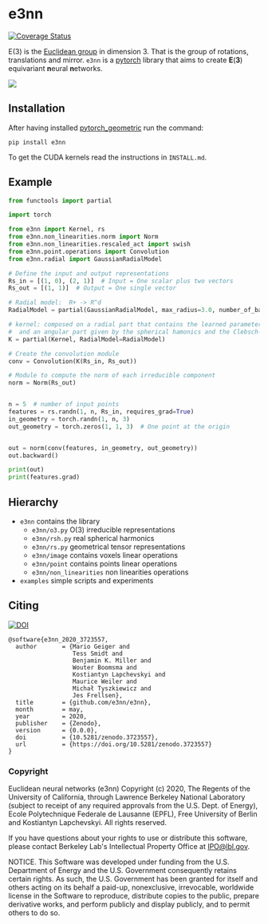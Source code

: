# e3nn
[![Coverage Status](https://coveralls.io/repos/github/e3nn/e3nn/badge.svg?branch=master)](https://coveralls.io/github/e3nn/e3nn?branch=master)

E(3) is the [Euclidean group](https://en.wikipedia.org/wiki/Euclidean_group) in dimension 3. That is the group of rotations, translations and mirror.
`e3nn` is a [pytorch](https://pytorch.org) library that aims to create **E**(**3**) equivariant **n**eural **n**etworks.

![](https://user-images.githubusercontent.com/333780/79220728-dbe82c00-7e54-11ea-82c7-b3acbd9b2246.gif)

## Installation

After having installed [pytorch_geometric](https://github.com/rusty1s/pytorch_geometric#installation) run the command:

`pip install e3nn`

To get the CUDA kernels read the instructions in `INSTALL.md`.

## Example
```python
from functools import partial

import torch

from e3nn import Kernel, rs
from e3nn.non_linearities.norm import Norm
from e3nn.non_linearities.rescaled_act import swish
from e3nn.point.operations import Convolution
from e3nn.radial import GaussianRadialModel

# Define the input and output representations
Rs_in = [(1, 0), (2, 1)]  # Input = One scalar plus two vectors
Rs_out = [(1, 1)]  # Output = One single vector

# Radial model:  R+ -> R^d
RadialModel = partial(GaussianRadialModel, max_radius=3.0, number_of_basis=3, h=100, L=1, act=swish)

# kernel: composed on a radial part that contains the learned parameters
#  and an angular part given by the spherical hamonics and the Clebsch-Gordan coefficients
K = partial(Kernel, RadialModel=RadialModel)

# Create the convolution module
conv = Convolution(K(Rs_in, Rs_out))

# Module to compute the norm of each irreducible component
norm = Norm(Rs_out)


n = 5  # number of input points
features = rs.randn(1, n, Rs_in, requires_grad=True)
in_geometry = torch.randn(1, n, 3)
out_geometry = torch.zeros(1, 1, 3)  # One point at the origin


out = norm(conv(features, in_geometry, out_geometry))
out.backward()

print(out)
print(features.grad)
```

## Hierarchy

- `e3nn` contains the library
  - `e3nn/o3.py` O(3) irreducible representations
  - `e3nn/rsh.py` real spherical harmonics
  - `e3nn/rs.py` geometrical tensor representations
  - `e3nn/image` contains voxels linear operations
  - `e3nn/point` contains points linear operations
  - `e3nn/non_linearities` non linearities operations
- `examples` simple scripts and experiments

## Citing
[![DOI](https://zenodo.org/badge/DOI/10.5281/zenodo.3723557.svg)](https://doi.org/10.5281/zenodo.3723557)

```
@software{e3nn_2020_3723557,
  author       = {Mario Geiger and
                  Tess Smidt and
                  Benjamin K. Miller and
                  Wouter Boomsma and
                  Kostiantyn Lapchevskyi and
                  Maurice Weiler and
                  Michał Tyszkiewicz and
                  Jes Frellsen},
  title        = {github.com/e3nn/e3nn},
  month        = may,
  year         = 2020,
  publisher    = {Zenodo},
  version      = {0.0.0},
  doi          = {10.5281/zenodo.3723557},
  url          = {https://doi.org/10.5281/zenodo.3723557}
}
```

### Copyright

Euclidean neural networks (e3nn) Copyright (c) 2020, The Regents of the
University of California, through Lawrence Berkeley National Laboratory
(subject to receipt of any required approvals from the U.S. Dept. of Energy), 
Ecole Polytechnique Federale de Lausanne (EPFL), Free University of Berlin 
and Kostiantyn Lapchevskyi. All rights reserved.

If you have questions about your rights to use or distribute this software,
please contact Berkeley Lab's Intellectual Property Office at
IPO@lbl.gov.

NOTICE.  This Software was developed under funding from the U.S. Department
of Energy and the U.S. Government consequently retains certain rights.  As
such, the U.S. Government has been granted for itself and others acting on
its behalf a paid-up, nonexclusive, irrevocable, worldwide license in the
Software to reproduce, distribute copies to the public, prepare derivative 
works, and perform publicly and display publicly, and to permit others to do so.
